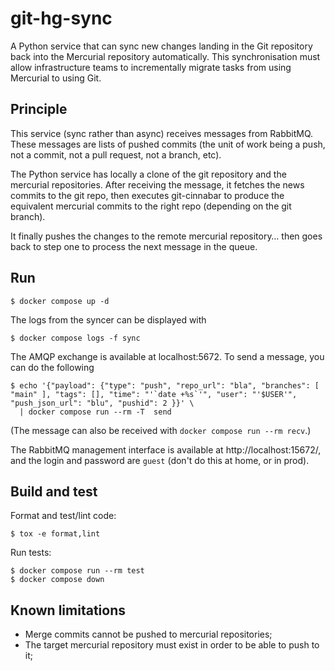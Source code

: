 # git-hg-sync

A Python service that can sync new changes landing in the Git repository back into the Mercurial repository
automatically.
This synchronisation must allow infrastructure teams to incrementally migrate tasks from
using Mercurial to using Git.

## Principle

This service (sync rather than async) receives messages from RabbitMQ. These messages are lists
of pushed commits (the unit of work being a push, not a commit, not a pull request, not a branch,
etc).

The Python service has locally a clone of the git repository and the mercurial repositories.
After receiving the message, it fetches the news commits to the git repo, then executes git-cinnabar
to produce the equivalent mercurial commits to the right repo (depending on the git branch).

It finally pushes the changes to the remote mercurial repository… then goes back to step one to
process the next message in the queue.

## Run

```console
$ docker compose up -d
```

The logs from the syncer can be displayed with

```console
$ docker compose logs -f sync
```

The AMQP exchange is available at localhost:5672. To send a message, you can do the following

```console
$ echo '{"payload": {"type": "push", "repo_url": "bla", "branches": [ "main" ], "tags": [], "time": "'`date +%s`'", "user": "'$USER'", "push_json_url": "blu", "pushid": 2 }}' \
  | docker compose run --rm -T  send
```

(The message can also be received with `docker compose run --rm recv`.)

The RabbitMQ management interface is available at http://localhost:15672/, and
the login and password are `guest` (don't do this at home, or in prod).

## Build and test

Format and test/lint code:

```console
$ tox -e format,lint
```

Run tests:

```console
$ docker compose run --rm test
$ docker compose down
```

## Known limitations

- Merge commits cannot be pushed to mercurial repositories;
- The target mercurial repository must exist in order to be able to push to it;
